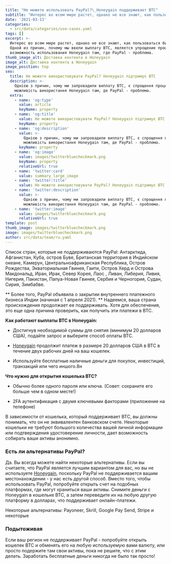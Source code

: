 ```yaml
---
title: "Не можете использовать PayPal?\_Honeygain поддерживает BTC"
subtitle: "Интерес во всем мире растет, однако не все знают, как пользоваться биткойном.\_Одной из причин, почему мы ввели выплату BTC, является упрощение процесса и возможность использования Honeygain там, где PayPal - проблема."
date: '2021-03-13'
categories:
  - src/data/categories/use-cases.yaml
tags: []
excerpt: >-
  Интерес во всем мире растет, однако не все знают, как пользоваться биткойном.
  Одной из причин, почему мы ввели выплату BTC, является упрощение процесса и
  возможность использования Honeygain там, где PayPal - проблема.
thumb_image_alt: Доставка контента в Honeygain
image_alt: Доставка контента в Honeygain
image_position: top
seo:
  title: Не можете використовувати PayPal? Honeygain підтримує BTC
  description: >-
    Однією з причин, чому ми запровадили виплату BTC, є спрощення процесу та
    можливість використання Honeygain там, де PayPal - проблема.
  extra:
    - name: 'og:type'
      value: article
      keyName: property
    - name: 'og:title'
      value: Не можете використовувати PayPal? Honeygain підтримує BTC
      keyName: property
    - name: 'og:description'
      value: >-
        Однією з причин, чому ми запровадили виплату BTC, є спрощення процесу та
        можливість використання Honeygain там, де PayPal - проблема.
      keyName: property
    - name: 'og:image'
      value: images/twitterbluecheckmark.png
      keyName: property
      relativeUrl: true
    - name: 'twitter:card'
      value: summary_large_image
    - name: 'twitter:title'
      value: Не можете використовувати PayPal? Honeygain підтримує BTC
    - name: 'twitter:description'
      value: >-
        Однією з причин, чому ми запровадили виплату BTC, є спрощення процесу та
        можливість використання Honeygain там, де PayPal - проблема.
    - name: 'twitter:image'
      value: images/twitterbluecheckmark.png
      relativeUrl: true
template: post
thumb_image: images/twitterbluecheckmark.png
image: images/twitterbluecheckmark.png
author: src/data/team/ru.yaml
---
```

Список стран, которые не поддерживаются PayPal: Антарктида, Афганистан, Куба, остров Буве, Британская территория в Индийском океане, Камерун, Центральноафриканская Республика, Остров Рождества, Экваториальная Гвинея, Гаити, Остров Херд и Острова Макдональд, Иран, Ирак, Север Корея, Лаос , Ливан, Либерия, Ливия, Нигерия, Пакистан, Папуа-Новая Гвинея, Сербия и Черногория, Судан, Сирия, Зимбабве.

\*\* Более того, PayPal объявила о закрытии внутреннего платежного бизнеса Индии (начиная с 1 апреля 2021). \*\* Надеемся, ваша страна происхождения продолжает ее поддерживать. Хотя для обеспечения, это еще одна причина проверить, как получить эти платежи в BTC.

**Как работают выплаты BTC в Honeygain:**

*   Достигнув необходимой суммы для снятия (минимум 20 долларов США), подайте запрос и выберите способ оплаты BTC.

*   [Honeygain](http://bit.ly/3bvbbwy) продолжит платеж в размере 20 долларов США в BTC в течение двух рабочих дней на ваш кошелек.

*   Используйте бесплатные наличные деньги для покупок, инвестиций, транзакций или чего иншого.8н

**Что нужно для открытия кошелька BTC?**

*   Обычно более одного пароля или ключа. (Совет: сохраните его больше чем в одном месте!)

*   2FA аутентификация с двумя ключевыми факторами (приложение на телефоне)

В зависимости от кошелька, который поддерживает BTC, вы должны понимать, что он не эквивалентен банковском счете. Некоторые кошельки не требуют большого количества вашей личной информации или подтверждения удостоверение личности, дает возможность собирать ваши активы анонимно.

### Есть ли альтернативы PayPal?

Да. Вы всегда можете найти некоторые альтернативы. Если вы считаете, что PayPal является лучшим вариантом для вас, но вы не используете [Honeygain](http://bit.ly/3bvbbwy), поскольку PayPal не поддерживается вашим местонахождении - у нас есть другой способ. Вместо того, чтобы использовать PayPal, попробуйте открыть счет на подобных платформах, где могут храниться ваши активы. Снимите деньги с Honeygain в кошельке BTC, а затем переведите их на любую другую платформу в долларах, что поддерживает онлайн-платежи.

Некоторые альтернативы: Payoneer, Skrill, Google Pay Send, Stripe и некоторые

### Подытоживая

Если ваш регион не поддерживает PayPal - попробуйте открыть кошелек BTC и обменять его на любую используемую вами валюту, или просто подержите там свои активы, пока не решите, что с этим делать. Заработать бесплатные деньги никогда не было так просто!
